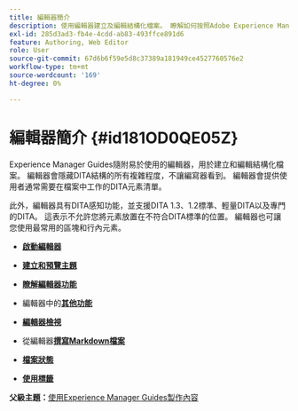 ```yaml
---
title: 編輯器簡介
description: 使用編輯器建立及編輯結構化檔案。 瞭解如何按照Adobe Experience Manager Guides中的DITA標準使用編輯器。
exl-id: 285d3ad3-fb4e-4cdd-ab83-493ffce891d6
feature: Authoring, Web Editor
role: User
source-git-commit: 67d6b6f59e5d8c37389a181949ce4527760576e2
workflow-type: tm+mt
source-wordcount: '169'
ht-degree: 0%

---
```


# 編輯器簡介 {#id181OD0QE05Z}

Experience Manager Guides隨附易於使用的編輯器，用於建立和編輯結構化檔案。 編輯器會隱藏DITA結構的所有複雜程度，不讓編寫器看到。 編輯器會提供使用者通常需要在檔案中工作的DITA元素清單。

此外，編輯器具有DITA感知功能，並支援DITA 1.3、1.2標準、輕量DITA以及專門的DITA。 這表示不允許您將元素放置在不符合DITA標準的位置。 編輯器也可讓您使用最常用的區塊和行內元素。

- **[啟動編輯器](web-editor-launch-editor.md)**

- **[建立和預覽主題](create-preview-topics.md)**

- **[瞭解編輯器功能](web-editor-features.md)**

- 編輯器中的&#x200B;**[其他功能](web-editor-other-features.md)**

- **[編輯器檢視](web-editor-views.md)**

- 從編輯器&#x200B;**[撰寫Markdown檔案](web-editor-markdown-topic.md)**

- **[檔案狀態](web-editor-document-states.md)**

- **[使用標籤](web-editor-use-label.md)**


**父級主題：**[&#x200B;使用Experience Manager Guides製作內容](authoring-content-xml-doc.md)

